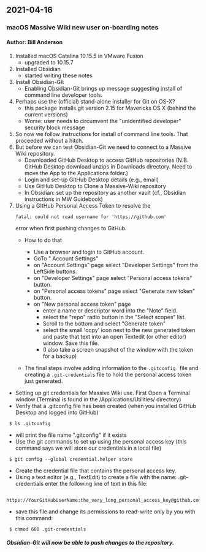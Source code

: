 ## 2021-04-16
### macOS Massive Wiki new user on-boarding notes
#### Author: Bill Anderson

1. Installed macOS Catalina 10.15.5 in VMware Fusion
	- upgraded to 10.15.7
2. Installed Obsidian
	- started writing these notes
3. Install Obsidian-GIt
   - Enabling Obsidian-Git brings up message suggesting install of command line developer tools.
4. Perhaps use the (official) stand-alone installer for Git on OS-X?
   - this package installs git version 2.15 for Mavericks OS X (behind the current versions)
   - Worse: user needs to circumvent the "unidentified developer" security block message
5. So now we follow instructions for install of command line tools. That proceeded without a hitch.
6. But before we can test Obsidian-Git we need to connect to a Massive Wiki repository.
   - Downloaded GitHub Desktop to access GitHub repositories (N.B. GitHub Desktop download unzips in Downloads directory. Need to move the App to the Applications folder.)
   - Login and set-up GitHub Desktop details (e.g., email)
   - Use GitHub Desktop to Clone a Massive-Wiki repository
   - In Obsidian: set up the repository as another vault (cf., Obsidian instructions in MW Guidebook)
7.  Using a GItHub Personal Access Token to resolve the
      ```
	  fatal: could not read username for 'https://github.com'
	  ```
	  error when first pushing changes to GitHub.
	  - How to do that
		  - Use a browser and login to GitHub account.
		  - GoTo " Account Settings"
		  - on "Account Settings" page select "Developer Settings" from the LeftSide buttons.
		  - on "Developer Settings" page select "Personal access tokens" button.
		  - on "Personal access tokens" page select "Generate new token" button.
		  - on "New personal access token" page
			  - enter a name or descriptor word into the "Note" field.
			  - select the "repo" radio button in the "Select scopes" list.
			  - Scroll to the bottom and select "Generate token"
			  - select the small 'copy' icon next to the new generated token and paste that text into an open Textedit (or other editor) window. Save this file.
			  - (I also take a screen snapshot of the window with the token for a backup)

     - The final steps involve adding information to the ```.gitconfig ``` file and creating a ```.git-credentials``` file to hold the personal access token just generated.

  - Setting up git credentials for Massive Wiki use.
       First Open a Terminal window (Terminal is found in the /Applications/Utilities/ directory)
  - Verify that a .gitconfig file has been created (when you installed GitHub Desktop and logged into GitHub)
```
 $ ls .gitconfig
```
 - will print the file name ".gitconfig" if it exists
- Use the git commands to set up using the personal access key (this command says we will store our credentials in a local file)
```
 $ git config --global credential.helper store
```

  - Create the credential file that contains the personal access key.
  - Using a text editor (e.g., TextEdit) to create a file with the name:
  .git-credentials enter the following line of text in this file:
```
  https://YourGitHubUserName:the_very_long_personal_access_key@github.com
```

  - save this file and change its permissions to read-write only by you with this command:
```
 $ chmod 600 .git-credentials
 ```

##### Obsidian-Git will now be able to push changes to the repository.
